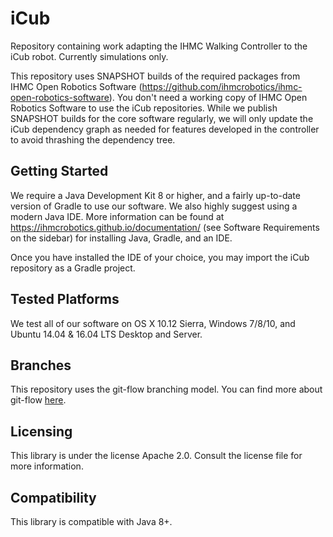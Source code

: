 # iCub
Repository containing work adapting the IHMC Walking Controller to the iCub robot. Currently simulations only.

This repository uses SNAPSHOT builds of the required packages from IHMC Open Robotics Software (https://github.com/ihmcrobotics/ihmc-open-robotics-software).
You don't need a working copy of IHMC Open Robotics Software to use the iCub repositories. While we publish SNAPSHOT builds for the core
software regularly, we will only update the iCub dependency graph as needed for features developed in the controller to avoid thrashing
the dependency tree.

## Getting Started

We require a Java Development Kit 8 or higher, and a fairly up-to-date version of Gradle to use our software. We also highly suggest
using a modern Java IDE. More information can be found at https://ihmcrobotics.github.io/documentation/ 
(see Software Requirements on the sidebar) for installing Java, Gradle, and an IDE.

Once you have installed the IDE of your choice, you may import the iCub repository as a Gradle project.

## Tested Platforms
We test all of our software on OS X 10.12 Sierra, Windows 7/8/10, and Ubuntu 14.04 &amp; 16.04 LTS Desktop and Server.

## Branches
This repository uses the git-flow branching model. You can find more about git-flow [here](https://www.atlassian.com/git/tutorials/comparing-workflows/feature-branch-workflow).

## Licensing
This library is under the license Apache 2.0. Consult the license file for more information.

## Compatibility
This library is compatible with Java 8+.
